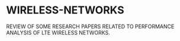 # WIRELESS-NETWORKS
REVIEW OF SOME RESEARCH PAPERS RELATED TO PERFORMANCE ANALYSIS OF LTE WIRELESS NETWORKS.
